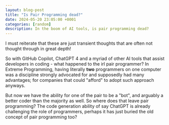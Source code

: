 ```yaml
---
layout: blog-post
title: "Is Pair Programming dead?"
date: 2024-05-20 23:05:00 +0001
categories: [random]
description: In the boom of AI tools, is pair programming dead?
---
```


I must reiterate that these are just transient thoughts that are often not thought through in great depth!

So with GitHub Copilot, ChatGPT 4 and a myriad of other AI tools that assist developers in coding - what happened to the irl pair programmer? In Extreme Programming, having literally **two** programmers on one computer was a discipline strongly advocated for and supposedly had many advantages; for companies that could "afford" to adopt such approach anyways.

But now we have the ability for one of the pair to be a "bot", and arguably a better coder than the majority as well. So where does that leave pair programming? The code generation ability of say ChatGPT is already challenging the role of programmers, perhaps it has just buried the old concept of pair programming too?
